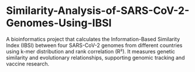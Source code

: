 # Similarity-Analysis-of-SARS-CoV-2-Genomes-Using-IBSI
A bioinformatics project that calculates the Information-Based Similarity Index (IBSI) between four SARS-CoV-2 genomes from different countries using k-mer distribution and rank correlation (R²). It measures genetic similarity and evolutionary relationships, supporting genomic tracking and vaccine research.
